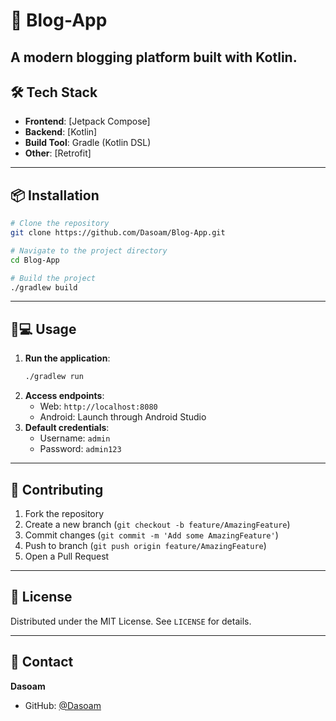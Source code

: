 

# 📝 Blog-App  
A modern blogging platform built with Kotlin.
---

## 🛠️ Tech Stack  
- **Frontend**: [Jetpack Compose]  
- **Backend**: [Kotlin]   
- **Build Tool**: Gradle (Kotlin DSL)  
- **Other**: [Retrofit]  

---

## 📦 Installation  
```bash
# Clone the repository
git clone https://github.com/Dasoam/Blog-App.git

# Navigate to the project directory
cd Blog-App

# Build the project
./gradlew build
```

---

## 🧑💻 Usage  
1. **Run the application**:  
   ```bash
   ./gradlew run
   ```
2. **Access endpoints**:  
   - Web: `http://localhost:8080`  
   - Android: Launch through Android Studio  
3. **Default credentials**:  
   - Username: `admin`  
   - Password: `admin123`  

---

## 🤝 Contributing  
1. Fork the repository  
2. Create a new branch (`git checkout -b feature/AmazingFeature`)  
3. Commit changes (`git commit -m 'Add some AmazingFeature'`)  
4. Push to branch (`git push origin feature/AmazingFeature`)  
5. Open a Pull Request  

---

## 📄 License  
Distributed under the MIT License. See `LICENSE` for details.

---

## 📧 Contact  
**Dasoam**  
- GitHub: [@Dasoam](https://github.com/Dasoam)  
